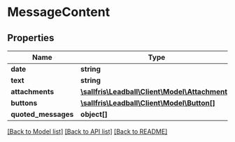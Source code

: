 # MessageContent

## Properties
| Name                | Type                                                              | Description | Notes      |
|---------------------|-------------------------------------------------------------------|-------------|------------|
| **date**            | **string**                                                        |             | [optional] |
| **text**            | **string**                                                        |             | [optional] |
| **attachments**     | [**\sallfris\Leadball\Client\Model\Attachment[]**](Attachment.md) |             | [optional] |
| **buttons**         | [**\sallfris\Leadball\Client\Model\Button[]**](Button.md)         |             | [optional] |
| **quoted_messages** | **object[]**                                                      |             | [optional] |

[[Back to Model list]](../../README.md#documentation-for-models) [[Back to API list]](../../README.md#documentation-for-api-endpoints) [[Back to README]](../../README.md)

